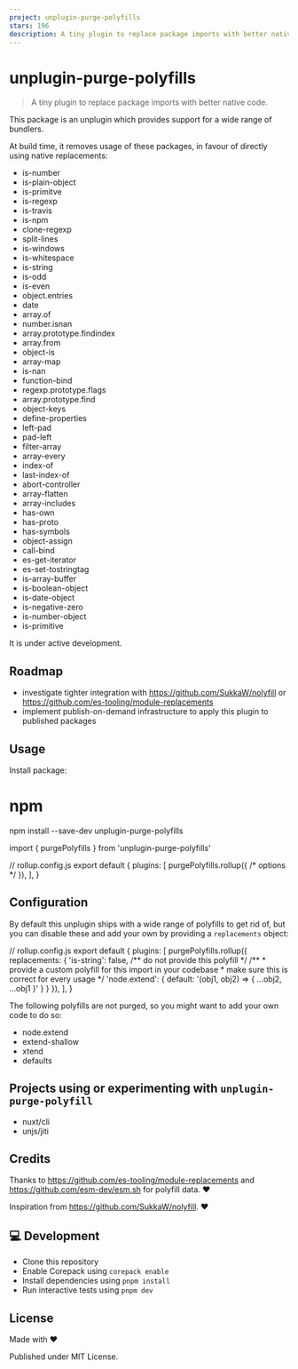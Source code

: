 ```yaml
---
project: unplugin-purge-polyfills
stars: 196
description: A tiny plugin to replace package imports with better native code.
---
```


unplugin-purge-polyfills
========================

> A tiny plugin to replace package imports with better native code.

This package is an unplugin which provides support for a wide range of bundlers.

At build time, it removes usage of these packages, in favour of directly using native replacements:

-   is-number
-   is-plain-object
-   is-primitve
-   is-regexp
-   is-travis
-   is-npm
-   clone-regexp
-   split-lines
-   is-windows
-   is-whitespace
-   is-string
-   is-odd
-   is-even
-   object.entries
-   date
-   array.of
-   number.isnan
-   array.prototype.findindex
-   array.from
-   object-is
-   array-map
-   is-nan
-   function-bind
-   regexp.prototype.flags
-   array.prototype.find
-   object-keys
-   define-properties
-   left-pad
-   pad-left
-   filter-array
-   array-every
-   index-of
-   last-index-of
-   abort-controller
-   array-flatten
-   array-includes
-   has-own
-   has-proto
-   has-symbols
-   object-assign
-   call-bind
-   es-get-iterator
-   es-set-tostringtag
-   is-array-buffer
-   is-boolean-object
-   is-date-object
-   is-negative-zero
-   is-number-object
-   is-primitive

It is under active development.

Roadmap
-------

-   investigate tighter integration with https://github.com/SukkaW/nolyfill or https://github.com/es-tooling/module-replacements
-   implement publish-on-demand infrastructure to apply this plugin to published packages

Usage
-----

Install package:

# npm
npm install --save-dev unplugin-purge-polyfills

import { purgePolyfills } from 'unplugin-purge-polyfills'

// rollup.config.js
export default {
  plugins: \[
    purgePolyfills.rollup({ /\* options \*/ }),
  \],
}

Configuration
-------------

By default this unplugin ships with a wide range of polyfills to get rid of, but you can disable these and add your own by providing a `replacements` object:

// rollup.config.js
export default {
  plugins: \[
    purgePolyfills.rollup({
      replacements: {
        'is-string': false, /\*\* do not provide this polyfill \*/
        /\*\*
         \* provide a custom polyfill for this import in your codebase
         \* make sure this is correct for every usage
         \*/
        'node.extend': {
          default: '(obj1, obj2) => { ...obj2, ...obj1 }'
        }
      }
    }),
  \],
}

The following polyfills are not purged, so you might want to add your own code to do so:

-   node.extend
-   extend-shallow
-   xtend
-   defaults

Projects using or experimenting with `unplugin-purge-polyfill`
--------------------------------------------------------------

-   nuxt/cli
-   unjs/jiti

Credits
-------

Thanks to https://github.com/es-tooling/module-replacements and https://github.com/esm-dev/esm.sh for polyfill data. ❤️

Inspiration from https://github.com/SukkaW/nolyfill. ❤️

💻 Development
--------------

-   Clone this repository
-   Enable Corepack using `corepack enable`
-   Install dependencies using `pnpm install`
-   Run interactive tests using `pnpm dev`

License
-------

Made with ❤️

Published under MIT License.
